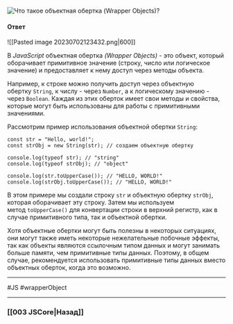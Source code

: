 ![Что такое объектная обертка (Wrapper Objects)?](https://youtu.be/w-vUj0gHGgg?t=26)

#### Ответ

![[Pasted image 20230702123432.png|600]]

В *JavaScript* объектная обертка *(Wrapper Objects)* - это объект, который оборачивает примитивное значение (строку, число или логическое значение) и предоставляет к нему доступ через методы объекта.

Например, к строке можно получить доступ через объектную обертку `String`, к числу - через `Number`, а к логическому значению - через `Boolean`. Каждая из этих оберток имеет свои методы и свойства, которые могут быть использованы для работы с примитивными значениями.

Рассмотрим пример использования объектной обертки `String`:

```
const str = "Hello, world!";
const strObj = new String(str); // создаем объектную обертку

console.log(typeof str); // "string"
console.log(typeof strObj); // "object"

console.log(str.toUpperCase()); // "HELLO, WORLD!"
console.log(strObj.toUpperCase()); // "HELLO, WORLD!"
```

В этом примере мы создали строку `str` и объектную обертку `strObj`, которая оборачивает эту строку. Затем мы используем метод `toUpperCase()` для конвертации строки в верхний регистр, как в случае примитивного типа, так и объектной обертки.

Хотя объектные обертки могут быть полезны в некоторых ситуациях, они могут также иметь некоторые нежелательные побочные эффекты, так как объекты являются ссылочным типом данных и могут занимать больше памяти, чем примитивные типы данных. Поэтому, в общем случае, рекомендуется использовать примитивные типы данных вместо объектных оберток, когда это возможно.

___
#JS #wrapperObject

___

### [[003 JSCore|Назад]]